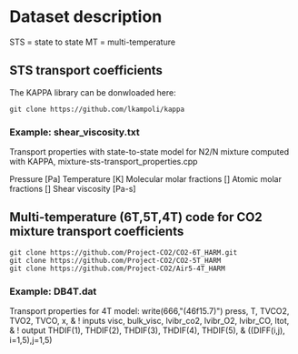 # Dataset description

STS = state to state
MT = multi-temperature

## STS transport coefficients
The KAPPA library can be donwloaded here:
```
git clone https://github.com/lkampoli/kappa
```

### Example: shear_viscosity.txt
Transport properties with state-to-state model for N2/N mixture
computed with KAPPA, mixture-sts-transport_properties.cpp

Pressure [Pa] Temperature [K] Molecular molar fractions [] Atomic molar fractions [] Shear viscosity [Pa-s]

## Multi-temperature (6T,5T,4T) code for CO2 mixture transport coefficients
```
git clone https://github.com/Project-CO2/CO2-6T_HARM.git
git clone https://github.com/Project-CO2/CO2-5T_HARM
git clone https://github.com/Project-CO2/Air5-4T_HARM
```

### Example: DB4T.dat
Transport properties for 4T model:
write(666,"(46f15.7)") press, T, TVCO2, TVO2, TVCO, x, & ! inputs
                       visc, bulk_visc, lvibr_co2, lvibr_O2, lvibr_CO, ltot, & ! output
                       THDIF(1), THDIF(2), THDIF(3), THDIF(4), THDIF(5), &
                       ((DIFF(i,j), i=1,5),j=1,5)

